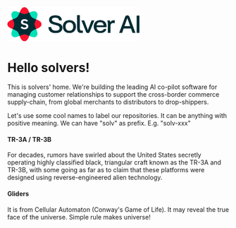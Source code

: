 <img width=300 alt="ST life.augmented" src="https://github.com/Slover-ai/.github/blob/main/profile/Color_light2.svg">

# Hello solvers!

This is solvers' home. We're building the leading AI co-pilot software for managing customer relationships to support the cross-border commerce supply-chain, from global merchants to distributors to drop-shippers.

Let's use some cool names to label our repositories. It can be anything with positive meaning. We can have "solv" as prefix. E.g. "solv-xxx" 
#### TR-3A / TR-3B
For decades, rumors have swirled about the United States secretly operating highly classified black, triangular craft known as the TR-3A and TR-3B, with some going as far as to claim that these platforms were designed using reverse-engineered alien technology.

#### Gliders
It is from Cellular Automaton (Conway's Game of Life). It may reveal the true face of the universe. Simple rule makes universe!
